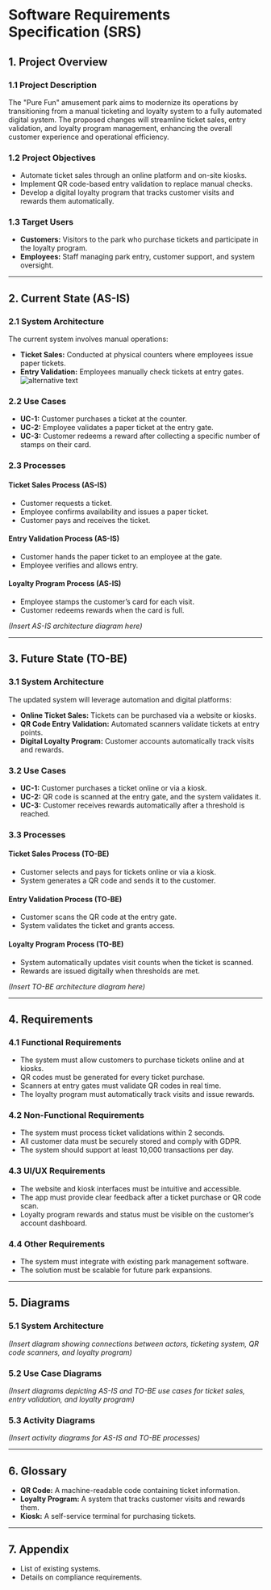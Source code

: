# Software Requirements Specification (SRS)

## **1. Project Overview**

### **1.1 Project Description**
The "Pure Fun" amusement park aims to modernize its operations by transitioning from a manual ticketing and loyalty system to a fully automated digital system. The proposed changes will streamline ticket sales, entry validation, and loyalty program management, enhancing the overall customer experience and operational efficiency.

### **1.2 Project Objectives**
- Automate ticket sales through an online platform and on-site kiosks.
- Implement QR code-based entry validation to replace manual checks.
- Develop a digital loyalty program that tracks customer visits and rewards them automatically.

### **1.3 Target Users**
- **Customers:** Visitors to the park who purchase tickets and participate in the loyalty program.
- **Employees:** Staff managing park entry, customer support, and system oversight.

---

## **2. Current State (AS-IS)**

### **2.1 System Architecture**
The current system involves manual operations:
- **Ticket Sales:** Conducted at physical counters where employees issue paper tickets.
- **Entry Validation:** Employees manually check tickets at entry gates.
![alternative text](http://www.plantuml.com/plantuml/proxy?cache=no&src=https://raw.githubusercontent.com/JanRoma/DocumentationExample/main/Processes/ticket-checking/ticket-checking-as-is.puml)


### **2.2 Use Cases**
- **UC-1:** Customer purchases a ticket at the counter.
- **UC-2:** Employee validates a paper ticket at the entry gate.
- **UC-3:** Customer redeems a reward after collecting a specific number of stamps on their card.

### **2.3 Processes**
#### Ticket Sales Process (AS-IS)
- Customer requests a ticket.
- Employee confirms availability and issues a paper ticket.
- Customer pays and receives the ticket.

#### Entry Validation Process (AS-IS)
- Customer hands the paper ticket to an employee at the gate.
- Employee verifies and allows entry.

#### Loyalty Program Process (AS-IS)
- Employee stamps the customer’s card for each visit.
- Customer redeems rewards when the card is full.

*(Insert AS-IS architecture diagram here)*

---

## **3. Future State (TO-BE)**

### **3.1 System Architecture**
The updated system will leverage automation and digital platforms:
- **Online Ticket Sales:** Tickets can be purchased via a website or kiosks.
- **QR Code Entry Validation:** Automated scanners validate tickets at entry points.
- **Digital Loyalty Program:** Customer accounts automatically track visits and rewards.

### **3.2 Use Cases**
- **UC-1:** Customer purchases a ticket online or via a kiosk.
- **UC-2:** QR code is scanned at the entry gate, and the system validates it.
- **UC-3:** Customer receives rewards automatically after a threshold is reached.

### **3.3 Processes**
#### Ticket Sales Process (TO-BE)
- Customer selects and pays for tickets online or via a kiosk.
- System generates a QR code and sends it to the customer.

#### Entry Validation Process (TO-BE)
- Customer scans the QR code at the entry gate.
- System validates the ticket and grants access.

#### Loyalty Program Process (TO-BE)
- System automatically updates visit counts when the ticket is scanned.
- Rewards are issued digitally when thresholds are met.

*(Insert TO-BE architecture diagram here)*

---

## **4. Requirements**

### **4.1 Functional Requirements**
- The system must allow customers to purchase tickets online and at kiosks.
- QR codes must be generated for every ticket purchase.
- Scanners at entry gates must validate QR codes in real time.
- The loyalty program must automatically track visits and issue rewards.

### **4.2 Non-Functional Requirements**
- The system must process ticket validations within 2 seconds.
- All customer data must be securely stored and comply with GDPR.
- The system should support at least 10,000 transactions per day.

### **4.3 UI/UX Requirements**
- The website and kiosk interfaces must be intuitive and accessible.
- The app must provide clear feedback after a ticket purchase or QR code scan.
- Loyalty program rewards and status must be visible on the customer’s account dashboard.

### **4.4 Other Requirements**
- The system must integrate with existing park management software.
- The solution must be scalable for future park expansions.

---

## **5. Diagrams**

### **5.1 System Architecture**
*(Insert diagram showing connections between actors, ticketing system, QR code scanners, and loyalty program)*

### **5.2 Use Case Diagrams**
*(Insert diagrams depicting AS-IS and TO-BE use cases for ticket sales, entry validation, and loyalty program)*

### **5.3 Activity Diagrams**
*(Insert activity diagrams for AS-IS and TO-BE processes)*

---

## **6. Glossary**
- **QR Code:** A machine-readable code containing ticket information.
- **Loyalty Program:** A system that tracks customer visits and rewards them.
- **Kiosk:** A self-service terminal for purchasing tickets.

---

## **7. Appendix**
- List of existing systems.
- Details on compliance requirements.

